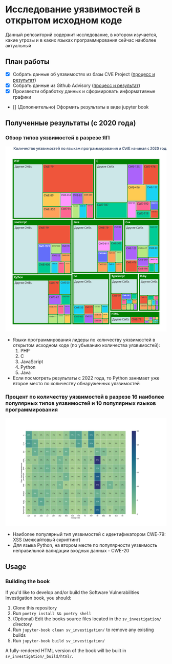# Исследование уязвимостей в открытом исходном коде

Данный репозиторий содержит исследование, в котором изучается, какие угрозы и в каких языках программирования сейчас наиболее актуальный

## План работы

- [x] Собрать данные об уязвимостях из базы CVE Project ([процесс и результат](sv_investigation/cve_project_process.ipynb))
- [x] Собрать данные из Github Advisory ([процесс и результат](sv_investigation/github_advisory_process.ipynb))
- [x] Произвести обработку данных и сформировать информативные графики
- [] (Дополнительно) Оформить результаты в виде jupyter book

## Полученные результаты (с 2020 года)

### Обзор типов уязвимостей в разрезе ЯП

![Типы уязвимостей в разрезе ЯП](sv_investigation/images/cwe_language_treemap.png)

- Языки программирования лидеры по количеству уязвимостей в открытом исходном коде (по убыванию количества уязвимостей):
    1. PHP
    2. C
    3. JavaScript
    4. Python
    5. Java
- Если посмотреть результаты с 2022 года, то Python занимает уже второе место по количеству обнаруженных уязвимостей

### Процент по количеству уязвимостей в разрезе 16 наиболее популярных типов уязвимостей и 10 популярных языков программирования

![](sv_investigation/images/cwe_language_heatmap.png)

- Наиболее популярный тип уязвимостей с идентификатором CWE-79: XSS (межсайтовый скриптинг)
- Для языка Python, на втором месте по популярности уязвимость неправильной валидации входных данных - CWE-20

## Usage

### Building the book

If you'd like to develop and/or build the Software Vulnerabilities Investigation book, you should:

1. Clone this repository
2. Run `poetry install && poetry shell`
3. (Optional) Edit the books source files located in the `sv_investigation/` directory
4. Run `jupyter-book clean sv_investigation/` to remove any existing builds
5. Run `jupyter-book build sv_investigation/`

A fully-rendered HTML version of the book will be built in `sv_investigation/_build/html/`.
